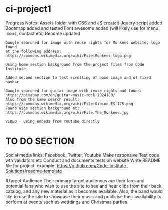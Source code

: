 # ci-project1

Progress Notes:
    Assets folder with CSS and JS created
    Jquery script added
    Bootstrap added and tested
    Font awesome added (will likely use for menu icons, contact etc)
    Readme updated

    Google searched for image with reuse rights for Monkees website, logo found
    at the following address: https://commons.wikimedia.org/wiki/File:Monkees-logo.png

    Using home section background from the project files from Code Institute

    Added second section to test scrolling of home image and of fixed navbar

    Google searched for guitar image with reuse rights and found: https://pixabay.com/en/guitar-music-rock-2024189/
    Also from the same search result: https://commons.wikimedia.org/wiki/File:Gibson_ES-175.png
    Found Gigs section background at: https://commons.wikimedia.org/wiki/File:The_Monkees.jpg

    VIDEO - using embeds from Youtube directly 


# TO DO SECTION

Social media links: Facebook, Twitter, Youtube
Make responsive
Test code wth validators etc
Conduct and documents tests on website
Write README file for project, example: https://github.com/Code-Institute-Solutions/readme-template

#Target Audience
Their primary target audiences are their fans and potential fans who wish to use the site to see and hear clips from their back catalog, and any new material as it becomes available.
Also, the band would like to use the site to showcase their music and publicise their availability to perform at events such as weddings and Christmas parties.

